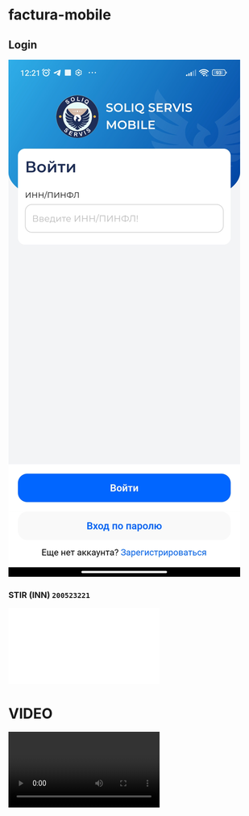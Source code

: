 # factura-mobile

## Login

![result](2023-04-03_15.07.38.jpg)

### STIR (INN) `200523221`


![KEY FILE](DS2005232210084.pfx)

# VIDEO
![result](Screenrecorder-2023-04-03-11-15-28-910.mp4)


